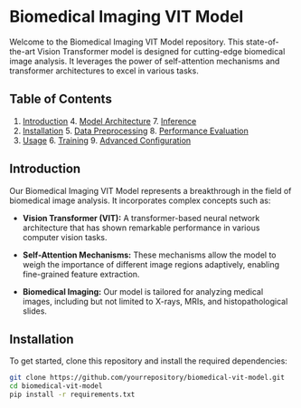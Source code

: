 # Biomedical Imaging VIT Model

Welcome to the Biomedical Imaging VIT Model repository. This state-of-the-art Vision Transformer model is designed for cutting-edge biomedical image analysis. It leverages the power of self-attention mechanisms and transformer architectures to excel in various tasks.

## Table of Contents

1. [Introduction](#introduction)    4. [Model Architecture](#model-architecture)    7. [Inference](#inference)
2. [Installation](#installation)    5. [Data Preprocessing](#data-preprocessing)    8. [Performance Evaluation](#performance-evaluation)
3. [Usage](#usage)                  6. [Training](#training)                        9. [Advanced Configuration](#advanced-configuration)


## Introduction

Our Biomedical Imaging VIT Model represents a breakthrough in the field of biomedical image analysis. It incorporates complex concepts such as:

- **Vision Transformer (VIT):** A transformer-based neural network architecture that has shown remarkable performance in various computer vision tasks.

- **Self-Attention Mechanisms:** These mechanisms allow the model to weigh the importance of different image regions adaptively, enabling fine-grained feature extraction.

- **Biomedical Imaging:** Our model is tailored for analyzing medical images, including but not limited to X-rays, MRIs, and histopathological slides.

## Installation

To get started, clone this repository and install the required dependencies:

```bash
git clone https://github.com/yourrepository/biomedical-vit-model.git
cd biomedical-vit-model
pip install -r requirements.txt
